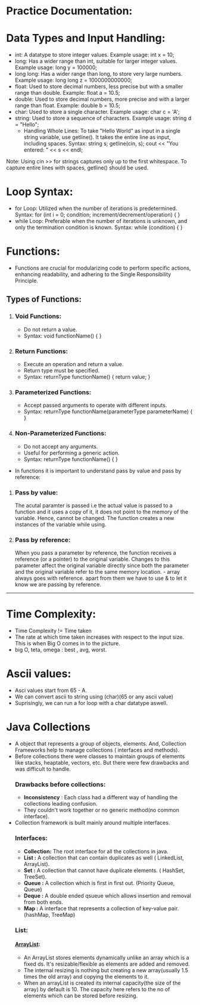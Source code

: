 # Practice Documentation:

# Data Types and Input Handling:
- int: A datatype to store integer values. Example usage: int x = 10;
- long: Has a wider range than int, suitable for larger integer values. Example usage: long y = 100000;
- long long: Has a wider range than long, to store very large numbers. Example usage: long long z = 1000000000000;
- float: Used to store decimal numbers, less precise but with a smaller range than double. Example: float a = 10.5;
- double: Used to store decimal numbers, more precise and with a larger range than float. Example: double b = 10.5;
- char: Used to store a single character. Example usage: char c = 'A';
- string: Used to store a sequence of characters. Example usage: string d = "Hello";
  - Handling Whole Lines: To take "Hello World" as input in a single string variable, use getline(). It takes the entire line as input, including spaces.
    Syntax: string s; getline(cin, s); cout << "You entered: " << s << endl;

Note: Using cin >> for strings captures only up to the first whitespace. To capture entire lines with spaces, getline() should be used.

# Loop Syntax:
- for Loop: Utilized when the number of iterations is predetermined.
  Syntax: for (int i = 0; condition; increment/decrement/operation) { }
- while Loop: Preferable when the number of iterations is unknown, and only the termination condition is known.
  Syntax: while (condition) { }

# Functions:
- Functions are crucial for modularizing code to perform specific actions, enhancing readability, and adhering to the Single Responsibility Principle.

## Types of Functions:
1. ### Void Functions:
   - Do not return a value.
   - Syntax: void functionName() { }
2. ### Return Functions:
   - Execute an operation and return a value.
   - Return type must be specified.
   - Syntax: returnType functionName() { return value; }
3. ### Parameterized Functions:
   - Accept passed arguments to operate with different inputs.
   - Syntax: returnType functionName(parameterType parameterName) { }
4. ### Non-Parameterized Functions:
   - Do not accept any arguments.
   - Useful for performing a generic action.
   - Syntax: returnType functionName() { }
- In functions it is important to understand pass by value and pass by reference:
1. ### Pass by value:
   The acutal paramter is passed i.e the actual value is passed to a function and it uses a copy of it, it does not point to the memory of the variable. Hence, cannot be changed. The function creates a new instances of the variable while using.
2. ### Pass by reference:
   When you pass a parameter by reference, the function receives a reference (or a pointer) to the original variable. Changes to this parameter affect the original variable directly since both the parameter and the original variable refer to the same memory location. - array always goes with reference. apart from them we have to use & to let it know we are passing by reference.
----------------------------------
# Time Complexity:
- Time Complexity != Time taken
- The rate at which time taken increases with respect to the input size. This is when Big O comes in to the picture. 
- big O, teta, omega : best , avg, worst.
# Ascii values:
- Asci values start from 65 - A.
- We can convert ascii to string using (char)(65 or any ascii value)
- Suprisingly, we can run a for loop with a char datatype aswell.
# Java Collections
- A object that represents a group of objects, elements. And, Collection Frameworks help to manage collections ( interfaces and methods). 
- Before collections there were classes to maintain groups of elements like stacks, heaptable, vectors, etc. But there were few drawbacks and was difficult to handle.
   ### Drawbacks before collections:
     - **Inconsistency** : Each class had a different way of handling the collections leading confusion.
     - They couldn't work together or no generic method(no common interface).
- Collection framework is built mainly around multiple interfaces.
  ### Interfaces:
    - **Collection:** The root interface for all the collections in java.
    - **List :** A collection that can contain duplicates as well ( LinkedList, ArrayList).
    - **Set :** A collection that cannot have duplicate elements. ( HashSet, TreeSet).
    - **Queue :** A collection which is first in first out. (Priority Queue, Queue)
    - **Deque :** A double ended qsueue which allows insertion and removal from both ends.
    - **Map :** A interface that represents a collection of key-value pair. (hashMap, TreeMap)
  ### List:
  #### [ArrayList](https://github.com/CChangala/practice/blob/main/ArrayList.javahttps://github.com/CChangala/practice/blob/main/ArrayList.java):
  - An ArrayList stores elements dynamically unlike an array which is a fixed ds. It's resizable/flexible as elements are added and removed.
  - The internal resizing is nothing but creating a new array(usually 1.5 times the old array) and copying the elements to it.
  - When an arrayList is created its internal capacity(the size of the array) by default is 10. The capacity here refers to the no of elements which can be stored before resizing.
  
   





